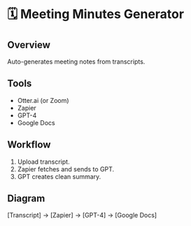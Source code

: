 # 🗓️ Meeting Minutes Generator

## Overview
Auto-generates meeting notes from transcripts.

## Tools
- Otter.ai (or Zoom)
- Zapier
- GPT-4
- Google Docs

## Workflow
1. Upload transcript.
2. Zapier fetches and sends to GPT.
3. GPT creates clean summary.

## Diagram
[Transcript] → [Zapier] → [GPT-4] → [Google Docs]
